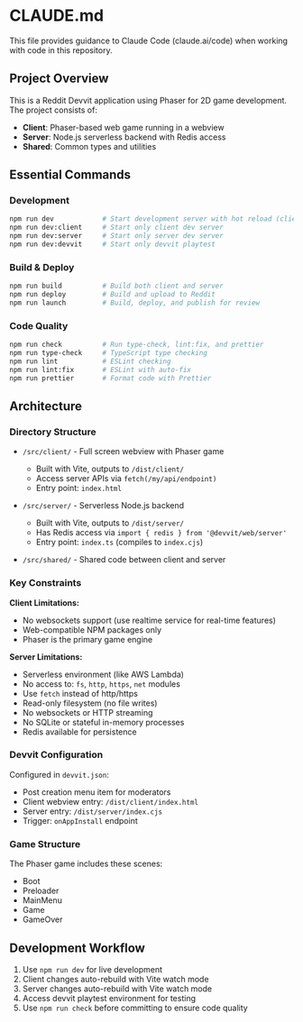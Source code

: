 # CLAUDE.md

This file provides guidance to Claude Code (claude.ai/code) when working with code in this repository.

## Project Overview

This is a Reddit Devvit application using Phaser for 2D game development. The project consists of:
- **Client**: Phaser-based web game running in a webview
- **Server**: Node.js serverless backend with Redis access
- **Shared**: Common types and utilities

## Essential Commands

### Development
```bash
npm run dev            # Start development server with hot reload (client, server, and devvit)
npm run dev:client     # Start only client dev server
npm run dev:server     # Start only server dev server
npm run dev:devvit     # Start only devvit playtest
```

### Build & Deploy
```bash
npm run build          # Build both client and server
npm run deploy         # Build and upload to Reddit
npm run launch         # Build, deploy, and publish for review
```

### Code Quality
```bash
npm run check          # Run type-check, lint:fix, and prettier
npm run type-check     # TypeScript type checking
npm run lint           # ESLint checking
npm run lint:fix       # ESLint with auto-fix
npm run prettier       # Format code with Prettier
```

## Architecture

### Directory Structure
- `/src/client/` - Full screen webview with Phaser game
  - Built with Vite, outputs to `/dist/client/`
  - Access server APIs via `fetch(/my/api/endpoint)`
  - Entry point: `index.html`

- `/src/server/` - Serverless Node.js backend
  - Built with Vite, outputs to `/dist/server/`
  - Has Redis access via `import { redis } from '@devvit/web/server'`
  - Entry point: `index.ts` (compiles to `index.cjs`)

- `/src/shared/` - Shared code between client and server

### Key Constraints

**Client Limitations:**
- No websockets support (use realtime service for real-time features)
- Web-compatible NPM packages only
- Phaser is the primary game engine

**Server Limitations:**
- Serverless environment (like AWS Lambda)
- No access to: `fs`, `http`, `https`, `net` modules
- Use `fetch` instead of http/https
- Read-only filesystem (no file writes)
- No websockets or HTTP streaming
- No SQLite or stateful in-memory processes
- Redis available for persistence

### Devvit Configuration
Configured in `devvit.json`:
- Post creation menu item for moderators
- Client webview entry: `/dist/client/index.html`
- Server entry: `/dist/server/index.cjs`
- Trigger: `onAppInstall` endpoint

### Game Structure
The Phaser game includes these scenes:
- Boot
- Preloader
- MainMenu
- Game
- GameOver

## Development Workflow

1. Use `npm run dev` for live development
2. Client changes auto-rebuild with Vite watch mode
3. Server changes auto-rebuild with Vite watch mode
4. Access devvit playtest environment for testing
5. Use `npm run check` before committing to ensure code quality